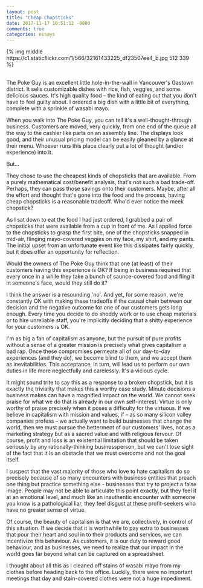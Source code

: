 ```yaml
---
layout: post
title: "Cheap Chopsticks"
date: 2017-11-17 10:51:12 -0800
comments: true
categories: essays
---
```


<div>
{% img middle https://c1.staticflickr.com/1/566/32161433225_df23507ee4_b.jpg 512 339 %}
</div>

<br/>

The Poke Guy is an excellent little hole-in-the-wall in Vancouver's Gastown district. It sells customizable dishes with rice, fish, veggies, and some delicious sauces. It's high quality food – the kind of eating out that you don't have to feel guilty about. I ordered a big dish with a little bit of everything, complete with a sprinkle of wasabi mayo.

<!-- More -->

When you walk into The Poke Guy, you can tell it's a well-thought-through business. Customers are moved, very quickly, from one end of the queue all the way to the cashier like parts on an assembly line. The displays look good, and their unusual pricing model can be easily gleaned by a glance at their menu. Whoever runs this place clearly put a lot of thought (and/or experience) into it.

But...

They chose to use the cheapest kinds of chopsticks that are available. From a purely mathematical cost/benefit analysis, that's not such a bad trade-off. Perhaps, they can pass those savings onto their customers. Maybe, after all the effort and thought that's gone into the food and the process, having cheap chopsticks is a reasonable tradeoff. Who'd ever notice the meek chopstick?

As I sat down to eat the food I had just ordered, I grabbed a pair of chopsticks that were available from a cup in front of me. As I applied force to the chopsticks to grasp the first bite, one of the chopsticks snapped in mid-air, flinging mayo-covered veggies on my face, my shirt, and my pants. The initial upset from an unfortunate event like this dissipates fairly quickly, but it does offer an opportunity for reflection.

Would the owners of The Poke Guy think that one (at least) of their customers having this experience is OK? If being in business required that every once in a while they take a bunch of saunce-covered food and fling it in someone's face, would they still do it?

I think the answer is a resounding 'no'. And yet, for some reason, we're constantly OK with making these tradeoffs if the causal chain between our decision and the negative outcome for one of our customers gets long enough. Every time you decide to do shoddy work or to use cheap materials or to hire unreliable staff, you're implicitly deciding that a shitty experience for your customers is OK.

I'm as big a fan of capitalism as anyone, but the pursuit of pure profits without a sense of a greater mission is precisely what gives capitalism a bad rap. Once these compromises permeate all of our day-to-day experiences (and they do), we become blind to them, and we accept them as inevitabilities. This acceptance, in turn, will lead us to perform our own duties in life more neglectfully and carelessly. It's a vicious cycle.

It might sound trite to say this as a response to a broken chopstick, but it is exactly the triviality that makes this a worthy case study. Minute decisions a business makes can have a magnified impact on the world. We cannot seek praise for what we do that is already in our own self-interest. Virtue is only worthy of praise precisely when it poses a difficulty for the virtuous. If we believe in capitalism with mission and values, if – as so many silicon valley companies profess – we actually want to build businesses that change the world, then we must pursue the betterment of our customers' lives, not as a marketing strategy but as a sacred value and with religious fervour. Of course, profit and loss is an existential limitation that should be taken seriously by any rationally-thinking businessperson, but we can't lose sight of the fact that it is an obstacle that we must overcome and not the goal itself.

I suspect that the vast majority of those who love to hate capitalism do so precisely because of so many encounters with business entities that preach one thing but practice something else - businesses that try to project a false image. People may not be able to articulate this point exactly, but they feel it at an emotional level, and much like an inauthentic encounter with someone you know is a pathological liar, they feel disgust at these profit-seekers who have no greater sense of virtue.

Of course, the beauty of capitalism is that we are, collectively, in control of this situation. If we decide that it is worthwhile to pay extra to businesses that pour their heart and soul in to their products and services, we can incentivize this behaviour. As customers, it is our duty to reward good behaviour, and as businesses, we need to realize that our impact in the world goes far beyond what can be captured on a spreadsheet.

I thought about all this as I cleaned off stains of wasabi mayo from my clothes before heading back to the office. Luckily, there were no important meetings that day and stain-covered clothes were not a huge impediment.
